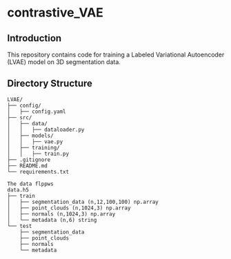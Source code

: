 # contrastive_VAE

## Introduction

This repository contains code for training a Labeled Variational Autoencoder (LVAE) model on 3D segmentation data.

## Directory Structure

```plaintext
LVAE/
├── config/
│   ├── config.yaml
├── src/
│   ├── data/
│   │   ├── dataloader.py
│   ├── models/
│   │   ├── vae.py
│   ├── training/
│   │   ├── train.py
├── .gitignore
├── README.md
└── requirements.txt

The data flppws
data.h5
├── train
│   ├── segmentation_data (n,12,100,100) np.array
│   ├── point_clouds (n,1024,3) np.array
│   ├── normals (n,1024,3) np.array
│   └── metadata (n,6) string
└── test
    ├── segmentation_data
    ├── point_clouds
    ├── normals
    └── metadata
